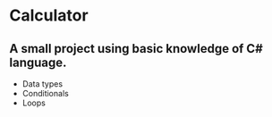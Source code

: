 # Calculator
## A small project using basic knowledge of C# language.
- Data types
- Conditionals
- Loops

